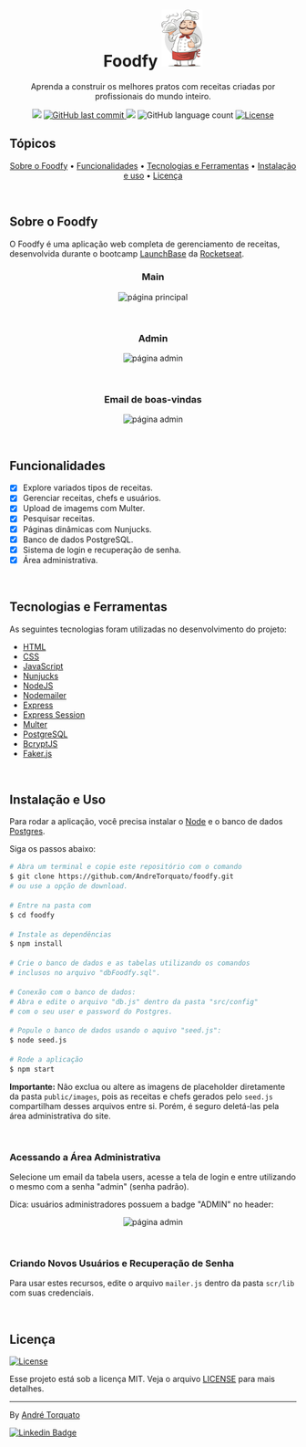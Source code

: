 <h1 align="center">
 Foodfy
<img alt="Chef" title="#Chef" src="./public/screenshots/chef.png" height="100"/>
</h1>

<p align="center">Aprenda a construir os melhores pratos com receitas criadas por profissionais do mundo inteiro.</p>

<p align="center">
  <img src="https://img.shields.io/badge/status-CONCLUÍDO-FD951F?style=flat-square">
    <a href="https://github.com/AndreTorquato/foodfy/commits/master">
    <img alt="GitHub last commit" src="https://img.shields.io/github/last-commit/AndreTorquato/foodfy?color=FD951F&style=flat-square">
  </a>
    
  <img src="https://img.shields.io/badge/made%20by-ANDRE%20TORQUATO-FD951F?style=flat-square">
  <img alt="GitHub language count" src="https://img.shields.io/github/languages/count/andretorquato/foodfy?color=FD951F&style=flat-square">
  <a href="https://opensource.org/licenses/MIT">
    <img alt="License" src="https://img.shields.io/badge/license-MIT-FD951F?style=flat-square">
  </a>
</p>

## Tópicos 
<p align="center">
<a href="#sobre-o-foodfy">Sobre o Foodfy</a> • 
<a href="#funcionalidades">Funcionalidades</a> • 
<a href="#tecnologias-e-ferramentas">Tecnologias e Ferramentas</a> • 
<a href="#instalação-e-uso">Instalação e uso</a> • 
<a href="#licença">Licença</a>

</p>

<br>

## Sobre o Foodfy


O Foodfy é uma aplicação web completa de gerenciamento de receitas, desenvolvida durante o bootcamp [LaunchBase](https://rocketseat.com.br/launchbase) da [Rocketseat](https://rocketseat.com.br/).

<h3 align="center">Main</h3>
<p align="center">
  <img src=".github/main.gif" alt="página principal">
</p>

<br>

<h3 align="center">Admin</h3>
<p align="center">
  <img src=".github/admin.gif" alt="página admin">
</p>

<br>

<h3 align="center">Email de boas-vindas</h3>
<p align="center">
  <img src=".github/welcome_email.png" alt="página admin">
</p>

<br>

## Funcionalidades

- [X] Explore variados tipos de receitas.
- [X] Gerenciar receitas, chefs e usuários.
- [X] Upload de imagems com Multer.
- [X] Pesquisar receitas.
- [X] Páginas dinâmicas com Nunjucks.
- [X] Banco de dados PostgreSQL.
- [X] Sistema de login e recuperação de senha.
- [X] Área administrativa.

<br>

## Tecnologias e Ferramentas

As seguintes tecnologias foram utilizadas no desenvolvimento do projeto:

- [HTML](https://devdocs.io/html/)
- [CSS](https://devdocs.io/css/)
- [JavaScript](https://devdocs.io/javascript/)
- [Nunjucks](https://mozilla.github.io/nunjucks/)
- [NodeJS](https://nodejs.org/en/)
- [Nodemailer](https://nodemailer.com/about/)
- [Express](https://expressjs.com/)
- [Express Session](https://github.com/expressjs/session)
- [Multer](https://github.com/expressjs/multer)
- [PostgreSQL](https://www.postgresql.org/)
- [BcryptJS](https://github.com/dcodeIO/bcrypt.js)
- [Faker.js](https://github.com/Marak/Faker.js)

<br>

## Instalação e Uso

Para rodar a aplicação, você precisa instalar o [Node](https://nodejs.org/en/) e o banco de dados [Postgres](https://www.postgresql.org/).

Siga os passos abaixo:

```bash
# Abra um terminal e copie este repositório com o comando
$ git clone https://github.com/AndreTorquato/foodfy.git
# ou use a opção de download.

# Entre na pasta com 
$ cd foodfy

# Instale as dependências
$ npm install

# Crie o banco de dados e as tabelas utilizando os comandos
# inclusos no arquivo "dbFoodfy.sql".
    
# Conexão com o banco de dados:
# Abra e edite o arquivo "db.js" dentro da pasta "src/config"
# com o seu user e password do Postgres.

# Popule o banco de dados usando o aquivo "seed.js":
$ node seed.js

# Rode a aplicação
$ npm start
```

**Importante:** Não exclua ou altere as imagens de placeholder diretamente da pasta `public/images`, pois as receitas e chefs gerados pelo `seed.js` compartilham desses arquivos entre si. Porém, é seguro deletá-las pela área administrativa do site.

<br>

### Acessando a Área Administrativa

Selecione um email da tabela users, acesse a tela de login e entre utilizando o mesmo com a senha "admin" (senha padrão).

Dica: usuários administradores possuem a badge "ADMIN" no header:
<p align="center">
  <img src=".github/admin_badge.png" alt="página admin">
</p>

<br>

### Criando Novos Usuários e Recuperação de Senha

Para usar estes recursos, edite o arquivo `mailer.js` dentro da pasta `scr/lib` com suas credenciais.

<br>

## Licença
<a href="https://opensource.org/licenses/MIT">
    <img alt="License" src="https://img.shields.io/badge/license-MIT-FD951F?style=flat-square">
</a>

<br>

Esse projeto está sob a licença MIT. Veja o arquivo [LICENSE](/LICENSE) para mais detalhes.

---

By [André Torquato](https://github.com/AndreTorquato)

[![Linkedin Badge](https://img.shields.io/badge/-Andre%20Torquato-blue?style=flat-square&logo=Linkedin&logoColor=white&link=https://www.linkedin.com/in/andretorquatoo/)](https://www.linkedin.com/in/andretorquatoo/) 
